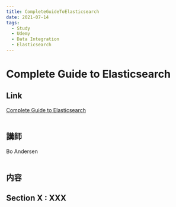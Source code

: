 ```yaml
---
title: CompleteGuideToElasticsearch
date: 2021-07-14
tags:
  - Study
  - Udemy
  - Data Integration
  - Elasticsearch
---
```

# Complete Guide to Elasticsearch
## Link
[Complete Guide to Elasticsearch](https://nssol.udemy.com/course/elasticsearch-complete-guide/)  
<br>

## 講師
Bo Andersen  
<br>

## 内容
## Section X : XXX
